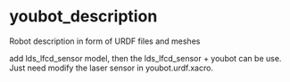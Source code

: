 youbot_description
==================

Robot description in form of URDF files and meshes

add lds_lfcd_sensor model, then the lds_lfcd_sensor + youbot can be use. Just need modify the laser sensor in youbot.urdf.xacro.
